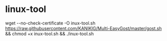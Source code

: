 # linux-tool

wget --no-check-certificate -O inux-tool.sh https://raw.githubusercontent.com/KANIKIG/Multi-EasyGost/master/gost.sh && chmod +x inux-tool.sh && ./inux-tool.sh
